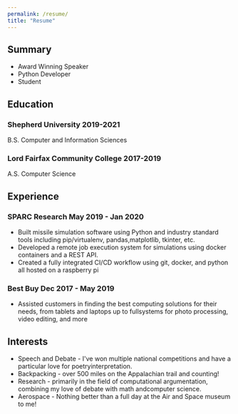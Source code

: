 ```yaml
---
permalink: /resume/
title: "Resume"
---
```


## Summary
- Award Winning Speaker
- Python Developer
- Student

## Education

### Shepherd University 2019-2021
B.S. Computer and Information Sciences



### Lord Fairfax Community College 2017-2019
A.S. Computer Science

## Experience

### SPARC Research May 2019 - Jan 2020
- Built missile simulation software using Python and industry standard tools including pip/virtualenv, pandas,matplotlib, tkinter, etc.
- Developed a remote job execution system for simulations using docker containers and a REST API.
- Created a fully integrated CI/CD workflow using git, docker, and python all hosted on a raspberry pi

### Best Buy Dec 2017 - May 2019
- Assisted customers in finding the best computing solutions for their needs, from tablets and laptops up to fullsystems for photo processing, video editing, and more

## Interests

- Speech and Debate - I've won multiple national competitions and have a particular love for poetryinterpretation.
- Backpacking - over 500 miles on the Appalachian trail and counting!
- Research - primarily in the field of computational argumentation, combining my love of debate with math andcomputer science.
- Aerospace - Nothing better than a full day at the Air and Space museum to me!